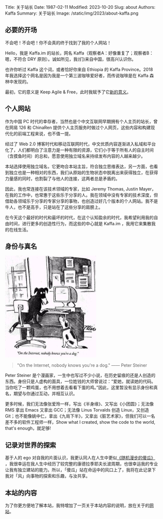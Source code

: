 Title: 关于站长
Date: 1987-02-11
Modified: 2023-10-20
Slug: about
Authors: Kaffa
Summary: 关于站长
Image: /static/img/2023/about-kaffa.png

## 必要的开场

不会吧！不会吧！你不会真的终于找到了我的个人网站！

Hello，我是 Kaffa.im 的站长，网名 Kaffa（观察者A：好像重复了；观察者B：嗯，不符合 DRY 原则）。诚如所见，我(们)来自中国，很高兴认识你。

也许你听过 Kaffa 这个词，或者恰好你来自 Ethiopia 的 Kaffa Province。2018 年我选择这个网名是因为我是一个第三波咖啡爱好者，而传说咖啡是在 Kaffa 森林中发现的。

最初，它的意义是 Keep Agile & Free，此时我赋予了它[新的意义](/on-kaffa-im-new-website.html)。

## 个人网站

作为中国 PC 时代的幸存者，当然也是个中文互联网早期拥有个人主页的站长，曾在网易 126 和 ChinaRen 提供个人主页服务时做过个人网页，这些内容和构建现代化的前端工程来说，也不值一提。

经过了 Web 2.0 博客时代和移动互联网时代，中文优质内容逐渐进入私域和平台化了，人们都明白了注意力是一种有限的资源，它们小于等于所有人的自主时间（含摸鱼时间）的总和，愿意使用独立域名来持续发布内容的人越来越少。

本站选择使用独立域名，它更吻合本站主旨，符合独立思维表达，另一方面，也看到独立也是一种相对的东西，我们从原始的生物状态中脱离出来获得独立，在获得力量感的同时，也割裂了与他人的连接，这两者总是矛盾的。

因此，我也常连接在该技术领域的专家，比如 Jeremy Thomas, Justin Mayer，在我的工作中，也常惠于这些乐于分享的人。我在领域中没有专家的技术深度，但借助各领域乐于分享的专家分享的事物，也创造过好几个版本的个人网站。我不是牛人，也不是高手，只是站在了这些分享的肩膀上。

在今天这个最好的时代和最坏的时代，在这个认知盈余的时代，我希望利用我的自由时间，进行更多的创造性行为，而这些的中心就是 Kaffa.im ，我用它来集散我的在线生活。

## 身份与真名

![Internet Dog](../static/img/2023/Internet_dog.jpg)

> "On the Internet, nobody knows you're a dog." —— Peter Steiner

Peter Steiner 是个漫画家，一生中也写过不少小说，在历史留痕的还是人创造的东西。身份只是人虚构的面具，一位姓钱的大师曾说过：“爱她，就读她的代码。当你吃了一颗鸡蛋，也不用想着去看看下蛋的鸡。”因此，这里暂没有显示身份和真名，期望与你通过互动，并相互认识。

更多时候，我们无法像张爱玲一样，写出《半身缘》、又写出《小团圆》；无法像 RMS 拿出 Emacs 又拿出 GCC；无法像 Linus Torvalds 创造 Linux，又创造 Git；也不能像姚中仁，拿出《九局下半》，又拿出《脏艺术家》，但我们可以一名差不多的软件工程师一样，Show what I created, show the code to the world, that's enough，就足够!

## 记录对世界的探索

基于人的 ego 对自我的片面认识，我更认同人在人生中更似[《随机漫步的傻瓜》]()
，我很幸运在我人生中经历了较完整的康德拉季耶夫长波周期，也很幸运我的专业让我有独立建站的能力。所以，「傻瓜」站在命运中的风口上了，我将在此记录下我对「风」向事物的探索和乐趣，与汝共享。

## 本站的内容

为了你更方便地了解本站，我特增加了一页关于本站内容的说明，放在关于的[网站](https://kaffa.im/about-website.html)。

